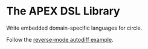 # The APEX DSL Library

Write embedded domain-specific languages for circle.

Follow the [reverse-mode autodiff example](examples/autodiff.md).